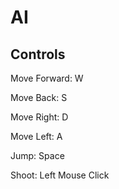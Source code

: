# AI

## Controls 

Move Forward: W

Move Back: S

Move Right: D

Move Left: A

Jump: Space

Shoot: Left Mouse Click